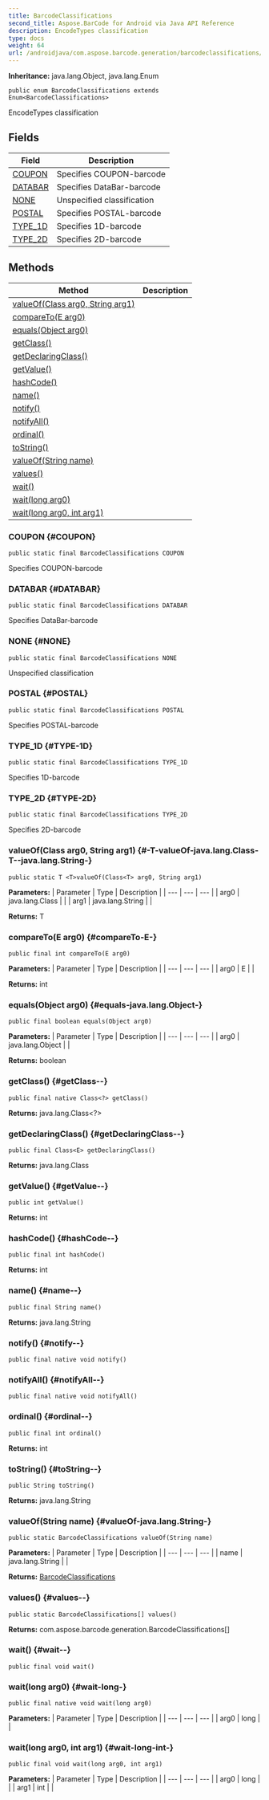```yaml
---
title: BarcodeClassifications
second_title: Aspose.BarCode for Android via Java API Reference
description: EncodeTypes classification
type: docs
weight: 64
url: /androidjava/com.aspose.barcode.generation/barcodeclassifications/
---
```

**Inheritance:**
java.lang.Object, java.lang.Enum
```
public enum BarcodeClassifications extends Enum<BarcodeClassifications>
```

EncodeTypes classification
## Fields

| Field | Description |
| --- | --- |
| [COUPON](#COUPON) | Specifies COUPON-barcode |
| [DATABAR](#DATABAR) | Specifies DataBar-barcode |
| [NONE](#NONE) | Unspecified classification |
| [POSTAL](#POSTAL) | Specifies POSTAL-barcode |
| [TYPE_1D](#TYPE-1D) | Specifies 1D-barcode |
| [TYPE_2D](#TYPE-2D) | Specifies 2D-barcode |
## Methods

| Method | Description |
| --- | --- |
| [<T>valueOf(Class<T> arg0, String arg1)](#-T-valueOf-java.lang.Class-T--java.lang.String-) |  |
| [compareTo(E arg0)](#compareTo-E-) |  |
| [equals(Object arg0)](#equals-java.lang.Object-) |  |
| [getClass()](#getClass--) |  |
| [getDeclaringClass()](#getDeclaringClass--) |  |
| [getValue()](#getValue--) |  |
| [hashCode()](#hashCode--) |  |
| [name()](#name--) |  |
| [notify()](#notify--) |  |
| [notifyAll()](#notifyAll--) |  |
| [ordinal()](#ordinal--) |  |
| [toString()](#toString--) |  |
| [valueOf(String name)](#valueOf-java.lang.String-) |  |
| [values()](#values--) |  |
| [wait()](#wait--) |  |
| [wait(long arg0)](#wait-long-) |  |
| [wait(long arg0, int arg1)](#wait-long-int-) |  |
### COUPON {#COUPON}
```
public static final BarcodeClassifications COUPON
```


Specifies COUPON-barcode

### DATABAR {#DATABAR}
```
public static final BarcodeClassifications DATABAR
```


Specifies DataBar-barcode

### NONE {#NONE}
```
public static final BarcodeClassifications NONE
```


Unspecified classification

### POSTAL {#POSTAL}
```
public static final BarcodeClassifications POSTAL
```


Specifies POSTAL-barcode

### TYPE_1D {#TYPE-1D}
```
public static final BarcodeClassifications TYPE_1D
```


Specifies 1D-barcode

### TYPE_2D {#TYPE-2D}
```
public static final BarcodeClassifications TYPE_2D
```


Specifies 2D-barcode

### <T>valueOf(Class<T> arg0, String arg1) {#-T-valueOf-java.lang.Class-T--java.lang.String-}
```
public static T <T>valueOf(Class<T> arg0, String arg1)
```




**Parameters:**
| Parameter | Type | Description |
| --- | --- | --- |
| arg0 | java.lang.Class<T> |  |
| arg1 | java.lang.String |  |

**Returns:**
T
### compareTo(E arg0) {#compareTo-E-}
```
public final int compareTo(E arg0)
```




**Parameters:**
| Parameter | Type | Description |
| --- | --- | --- |
| arg0 | E |  |

**Returns:**
int
### equals(Object arg0) {#equals-java.lang.Object-}
```
public final boolean equals(Object arg0)
```




**Parameters:**
| Parameter | Type | Description |
| --- | --- | --- |
| arg0 | java.lang.Object |  |

**Returns:**
boolean
### getClass() {#getClass--}
```
public final native Class<?> getClass()
```




**Returns:**
java.lang.Class<?>
### getDeclaringClass() {#getDeclaringClass--}
```
public final Class<E> getDeclaringClass()
```




**Returns:**
java.lang.Class<E>
### getValue() {#getValue--}
```
public int getValue()
```




**Returns:**
int
### hashCode() {#hashCode--}
```
public final int hashCode()
```




**Returns:**
int
### name() {#name--}
```
public final String name()
```




**Returns:**
java.lang.String
### notify() {#notify--}
```
public final native void notify()
```




### notifyAll() {#notifyAll--}
```
public final native void notifyAll()
```




### ordinal() {#ordinal--}
```
public final int ordinal()
```




**Returns:**
int
### toString() {#toString--}
```
public String toString()
```




**Returns:**
java.lang.String
### valueOf(String name) {#valueOf-java.lang.String-}
```
public static BarcodeClassifications valueOf(String name)
```




**Parameters:**
| Parameter | Type | Description |
| --- | --- | --- |
| name | java.lang.String |  |

**Returns:**
[BarcodeClassifications](../../com.aspose.barcode.generation/barcodeclassifications)
### values() {#values--}
```
public static BarcodeClassifications[] values()
```




**Returns:**
com.aspose.barcode.generation.BarcodeClassifications[]
### wait() {#wait--}
```
public final void wait()
```




### wait(long arg0) {#wait-long-}
```
public final native void wait(long arg0)
```




**Parameters:**
| Parameter | Type | Description |
| --- | --- | --- |
| arg0 | long |  |

### wait(long arg0, int arg1) {#wait-long-int-}
```
public final void wait(long arg0, int arg1)
```




**Parameters:**
| Parameter | Type | Description |
| --- | --- | --- |
| arg0 | long |  |
| arg1 | int |  |

